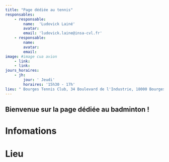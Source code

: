 ```yaml
---
title: "Page dédiée au tennis"
responsables:   
    - responsable:
        name:  'Ludovick Lainé'
        avatar:
        email: 'ludovick.laine@insa-cvl.fr'
    - responsable:
        name:
        avatar:
        email:
image: #image cua avion
    - link:
    - link:
jours_horaires:
    - jh:
        jour: ' Jeudi' 
        horaires: '15h30 - 17h'
lieu: " Bourges Tennis Club, 34 Boulevard de l'Industrie, 18000 Bourges"
---
```


## Bienvenue sur la page dédiée au badminton !
# Infomations


# Lieu
